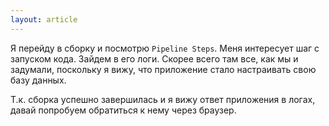 ```yaml
---
layout: article
---
```

Я перейду в сборку и посмотрю `Pipeline Steps`. Меня интересует шаг с запуском кода. Зайдем в его логи. Скорее всего там все, как мы и задумали, поскольку я вижу, что приложение стало настраивать свою базу данных.

Т.к. сборка успешно завершилась и я вижу ответ приложения в логах, давай попробуем обратиться к нему через браузер.
